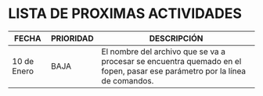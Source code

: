 # LISTA DE PROXIMAS ACTIVIDADES
FECHA | PRIORIDAD | DESCRIPCIÓN
----- | ------ | -----------
10 de Enero | BAJA | El nombre del archivo que se va a procesar se encuentra quemado en el fopen, pasar ese parámetro por la línea de comandos.
